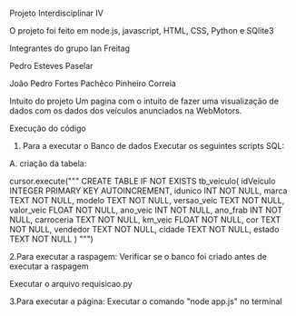 
Projeto Interdisciplinar IV 

O projeto foi feito em node.js, javascript, HTML, CSS, Python e SQlite3

Integrantes do grupo
Ian Freitag

Pedro Esteves Paselar

João Pedro Fortes Pachêco Pinheiro Correia


Intuito do projeto
Um pagina com o intuito de fazer uma visualização de dados com os dados dos veículos anunciados na WebMotors.

Execução do código
1. Para a executar o Banco de dados
Executar os seguintes scripts SQL:

A. criação da tabela:

cursor.execute("""
CREATE TABLE IF NOT EXISTS tb_veiculo(
    idVeiculo INTEGER PRIMARY KEY AUTOINCREMENT,
    idunico INT NOT NULL,
    marca TEXT NOT NULL,
    modelo TEXT NOT NULL,
    versao_veic TEXT NOT NULL,
    valor_veic FLOAT NOT NULL,
    ano_veic INT NOT NULL,
    ano_frab INT NOT NULL,
    carroceria TEXT NOT NULL,
    km_veic FLOAT NOT NULL,
    cor TEXT NOT NULL,
    vendedor TEXT NOT NULL,
    cidade TEXT NOT NULL,
    estado TEXT NOT NULL
)
""")

2.Para executar a raspagem:
Verificar se o banco foi criado antes de executar a raspagem

Executar o arquivo requisicao.py


3.Para executar a página:
Executar o comando  "node app.js"  no terminal